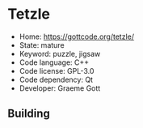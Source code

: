 # Tetzle

- Home: https://gottcode.org/tetzle/
- State: mature
- Keyword: puzzle, jigsaw
- Code language: C++
- Code license: GPL-3.0
- Code dependency: Qt
- Developer: Graeme Gott

## Building
